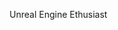Unreal Engine Ethusiast


  
<!---
LiamRousselle/LiamRousselle is a ✨ special ✨ repository because its `README.md` (this file) appears on your GitHub profile.
You can click the Preview link to take a look at your changes.
--->
